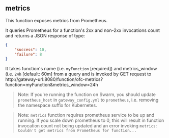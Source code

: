 ## metrics

This function exposes metrics from Prometheus.

It queries Prometheus for a function's 2xx and non-2xx invocations count and returns a JSON response of type:

```json
{
    "success": 10,
    "failure": 8
}
```

It takes function's name (i.e. `myFunction` \[required\]) and metrics_window (i.e. `24h` \[default: 60m\] from a query and is invoked by GET request to
http://gateway-url:8080/function/ofc-metrics?function=myFunction&metrics_window=24h

> Note: If you're running the function on Swarm, you should update `prometheus_host` in `gateway_config.yml` to `prometheus`, i.e. removing the namespace suffix for Kubernetes.

> Note: `metrics` function requires prometheus service to be up and running. If you scale down prometheus to 0, this will result in function invocation count not being updated and an error invoking `metrics`: `Couldn't get metrics from Prometheus for function...`

